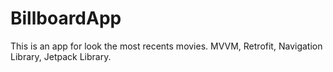 # BillboardApp
This is an app for look the most recents movies. MVVM, Retrofit, Navigation Library, Jetpack Library.
